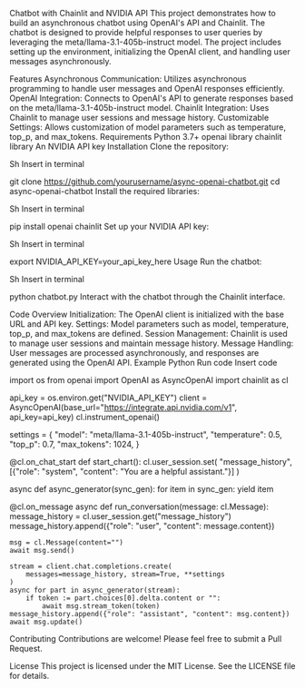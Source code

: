Chatbot with Chainlit and NVIDIA API
This project demonstrates how to build an asynchronous chatbot using OpenAI's API and Chainlit. The chatbot is designed to provide helpful responses to user queries by leveraging the meta/llama-3.1-405b-instruct model. The project includes setting up the environment, initializing the OpenAI client, and handling user messages asynchronously.

Features
Asynchronous Communication: Utilizes asynchronous programming to handle user messages and OpenAI responses efficiently.
OpenAI Integration: Connects to OpenAI's API to generate responses based on the meta/llama-3.1-405b-instruct model.
Chainlit Integration: Uses Chainlit to manage user sessions and message history.
Customizable Settings: Allows customization of model parameters such as temperature, top_p, and max_tokens.
Requirements
Python 3.7+
openai library
chainlit library
An NVIDIA API key
Installation
Clone the repository:

Sh
Insert in terminal

git clone https://github.com/yourusername/async-openai-chatbot.git
cd async-openai-chatbot
Install the required libraries:

Sh
Insert in terminal

pip install openai chainlit
Set up your NVIDIA API key:

Sh
Insert in terminal

export NVIDIA_API_KEY=your_api_key_here
Usage
Run the chatbot:

Sh
Insert in terminal

python chatbot.py
Interact with the chatbot through the Chainlit interface.

Code Overview
Initialization: The OpenAI client is initialized with the base URL and API key.
Settings: Model parameters such as model, temperature, top_p, and max_tokens are defined.
Session Management: Chainlit is used to manage user sessions and maintain message history.
Message Handling: User messages are processed asynchronously, and responses are generated using the OpenAI API.
Example
Python
Run code
Insert code

import os
from openai import OpenAI as AsyncOpenAI
import chainlit as cl

api_key = os.environ.get("NVIDIA_API_KEY")
client = AsyncOpenAI(base_url="https://integrate.api.nvidia.com/v1", api_key=api_key)
cl.instrument_openai()

settings = {
    "model": "meta/llama-3.1-405b-instruct",
    "temperature": 0.5,
    "top_p": 0.7,
    "max_tokens": 1024,
}

@cl.on_chat_start
def start_chart():
    cl.user_session.set(
        "message_history",
        [{"role": "system", "content": "You are a helpful assistant."}]
    )

async def async_generator(sync_gen):
    for item in sync_gen:
        yield item

@cl.on_message
async def run_conversation(message: cl.Message):
    message_history = cl.user_session.get("message_history")
    message_history.append({"role": "user", "content": message.content})

    msg = cl.Message(content="")
    await msg.send()

    stream = client.chat.completions.create(
        messages=message_history, stream=True, **settings
    )
    async for part in async_generator(stream):
        if token := part.choices[0].delta.content or "":
            await msg.stream_token(token)
    message_history.append({"role": "assistant", "content": msg.content})
    await msg.update()




Contributing
Contributions are welcome! Please feel free to submit a Pull Request.

License
This project is licensed under the MIT License. See the LICENSE file for details.


